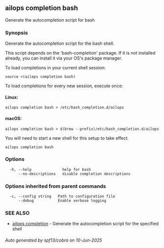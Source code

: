 ## ailops completion bash

Generate the autocompletion script for bash

### Synopsis

Generate the autocompletion script for the bash shell.

This script depends on the 'bash-completion' package.
If it is not installed already, you can install it via your OS's package manager.

To load completions in your current shell session:

	source <(ailops completion bash)

To load completions for every new session, execute once:

#### Linux:

	ailops completion bash > /etc/bash_completion.d/ailops

#### macOS:

	ailops completion bash > $(brew --prefix)/etc/bash_completion.d/ailops

You will need to start a new shell for this setup to take effect.


```
ailops completion bash
```

### Options

```
  -h, --help              help for bash
      --no-descriptions   disable completion descriptions
```

### Options inherited from parent commands

```
  -c, --config string   Path to configuration file
      --debug           Enable verbose logging
```

### SEE ALSO

* [ailops completion](ailops_completion.md)	 - Generate the autocompletion script for the specified shell

###### Auto generated by spf13/cobra on 10-Jun-2025
